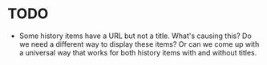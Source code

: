 # TODO

* Some history items have a URL but not a title. What's causing this? Do we need a different way to display these items? Or can we come up with a universal way that works for both history items with and without titles.

